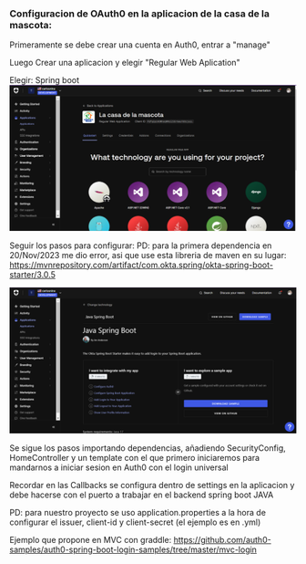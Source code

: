 ### Configuracion de OAuth0 en la aplicacion de la casa de la mascota:

Primeramente se debe crear una cuenta en Auth0, entrar a "manage"

Luego Crear una aplicacion y elegir "Regular Web Aplication"

Elegir: Spring boot 
![img.png](img.png)

Seguir los pasos para configurar:
PD: para la primera dependencia en 20/Nov/2023 me dio error, asi que use esta libreria de maven en su lugar:
https://mvnrepository.com/artifact/com.okta.spring/okta-spring-boot-starter/3.0.5

![img_1.png](img_1.png)

Se sigue los pasos importando dependencias, añadiendo SecurityConfig, 
HomeController y un template con el que primero iniciaremos para mandarnos 
a iniciar sesion en Auth0 con el login universal

Recordar en las Callbacks se configura dentro de settings en la aplicacion y debe hacerse con el puerto a trabajar en el backend spring boot JAVA

PD: para nuestro proyecto se uso application.properties a la hora de configurar el issuer, client-id y client-secret (el ejemplo es en .yml)

Ejemplo que propone en MVC con graddle:
https://github.com/auth0-samples/auth0-spring-boot-login-samples/tree/master/mvc-login


